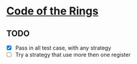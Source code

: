 # [Code of the Rings](https://www.codingame.com/ide/puzzle/code-of-the-rings)

## TODO

- [x] Pass in all test case, with any strategy
- [ ] Try a strategy that use more then one register
